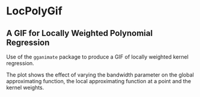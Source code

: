 # LocPolyGif
## A GIF for Locally Weighted Polynomial Regression


Use of the `gganimate` package to produce a GIF of locally weighted kernel regression.

The plot shows the effect of varying the bandwidth parameter on the global approximating function, the local approximating function at a point and the kernel weights.

